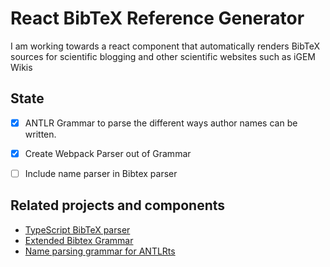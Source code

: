 # React BibTeX Reference Generator
I am working towards a react component that automatically renders BibTeX sources for scientific blogging and other scientific websites such as iGEM Wikis

## State

- [X] ANTLR Grammar to parse the different ways author names can be written.
- [X] Create Webpack Parser out of Grammar 
- [ ] Include name parser in Bibtex parser


## Related projects and components

- [TypeScript BibTeX parser](https://github.com/liliana-sanfilippo/bibtex-ts-parser)
- [Extended Bibtex Grammar](https://github.com/liliana-sanfilippo/Extended-BibTeX-Grammar)
- [Name parsing grammar for ANTLRts](https://github.com/liliana-sanfilippo/author-name-parser)
